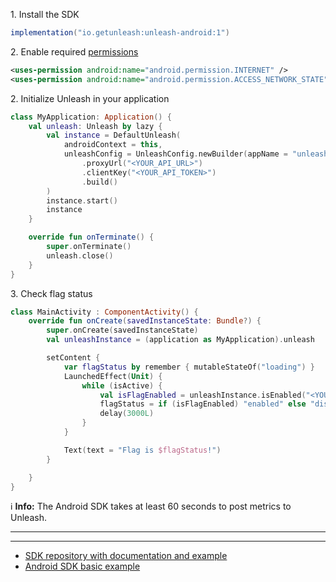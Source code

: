 1\. Install the SDK

```gradle
implementation("io.getunleash:unleash-android:1")
```

2\. Enable required [permissions](https://developer.android.com/guide/topics/manifest/uses-permission-element)

```xml
<uses-permission android:name="android.permission.INTERNET" />
<uses-permission android:name="android.permission.ACCESS_NETWORK_STATE" />
```

2\. Initialize Unleash in your application

```kotlin
class MyApplication: Application() {
    val unleash: Unleash by lazy {
        val instance = DefaultUnleash(
            androidContext = this,
            unleashConfig = UnleashConfig.newBuilder(appName = "unleash-onboarding-android")
                .proxyUrl("<YOUR_API_URL>")
                .clientKey("<YOUR_API_TOKEN>")
                .build()
        )
        instance.start()
        instance
    }

    override fun onTerminate() {
        super.onTerminate()
        unleash.close()
    }
}
```

3\. Check flag status

```kotlin
class MainActivity : ComponentActivity() {
    override fun onCreate(savedInstanceState: Bundle?) {
        super.onCreate(savedInstanceState)
        val unleashInstance = (application as MyApplication).unleash

        setContent {
            var flagStatus by remember { mutableStateOf("loading") }
            LaunchedEffect(Unit) {
                while (isActive) {
                    val isFlagEnabled = unleashInstance.isEnabled("<YOUR_FLAG>")
                    flagStatus = if (isFlagEnabled) "enabled" else "disabled"
                    delay(3000L)
                }
            }

            Text(text = "Flag is $flagStatus!")
        }

    }
}
```
ℹ️ **Info:** The Android SDK takes at least 60 seconds to post metrics to Unleash.

---
---
- [SDK repository with documentation and example](https://github.com/Unleash/unleash-android)
- [Android SDK basic example](hhttps://github.com/Unleash/unleash-sdk-examples/tree/main/Android)
